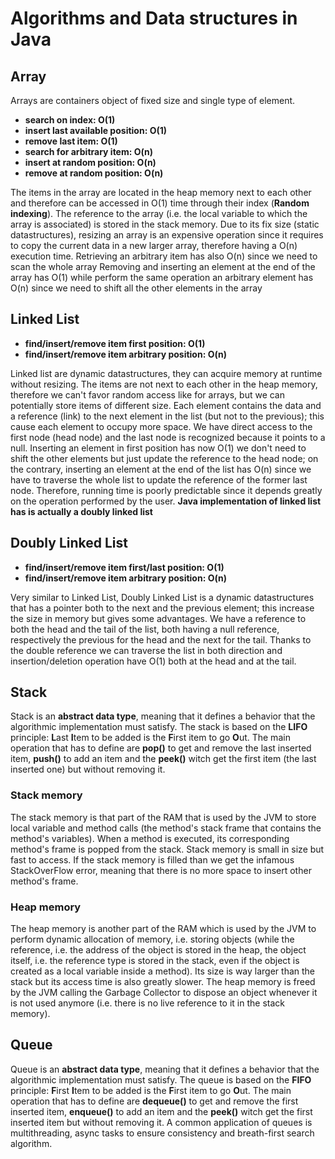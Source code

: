 # Algorithms and Data structures in Java

## Array

Arrays are containers object of fixed size and single type of element.

* **search on index: O(1)**
* **insert last available position: O(1)**
* **remove last item: O(1)**
* **search for arbitrary item: O(n)**
* **insert at random position: O(n)**
* **remove at random position: O(n)**

The items in the array are located in the heap memory next to each other and therefore can be accessed in O(1)
time through their index (**Random indexing**). The reference to the array (i.e. the local variable to which the array
is associated) is stored in the stack memory. Due to its fix size (static datastructures), resizing an array is an
expensive operation since it
requires to copy the current data in a new larger array, therefore having a O(n) execution
time. Retrieving an arbitrary item has also O(n) since we need to scan the whole
array Removing and inserting an element at the end of the array has O(1) while perform the same operation an arbitrary
element has O(n) since we need to shift all the other elements in the array

## Linked List

* **find/insert/remove item first position: O(1)**
* **find/insert/remove item arbitrary position: O(n)**

Linked list are dynamic datastructures, they can acquire memory at runtime without resizing.
The items are not next to each other in the heap memory, therefore we can't favor random access like
for arrays, but we can potentially store items of different size. Each element contains the data and a reference (link)
to the next element in the list (but not to the previous);
this cause each element to occupy more space. We have direct access to the first node (head node) and the last node is
recognized
because it points to a null. Inserting an element in first position has now O(1) we don't need to shift the other
elements but just update the reference to the head node; on the contrary, inserting an element at the end of the list
has O(n) since we have to traverse the whole list to update the reference of the former last node. Therefore, running
time is poorly predictable since it depends greatly on the operation performed by the user.
**Java implementation of linked list has is actually a doubly linked list**

## Doubly Linked List

* **find/insert/remove item first/last position: O(1)**
* **find/insert/remove item arbitrary position: O(n)**

Very similar to Linked List, Doubly Linked List is a dynamic datastructures that has a pointer both to the next and the
previous element; this increase the size in memory but gives some advantages. We have a reference to both the head and
the tail of the list, both having a null reference, respectively the previous for the head and the next for the tail.
Thanks to the double reference we can traverse the list in both direction and insertion/deletion operation have O(1)
both at the head and at the tail.

## Stack

Stack is an **abstract data type**, meaning that it defines a behavior that the algorithmic implementation must satisfy.
The stack is based on the **LIFO** principle: **L**ast **I**tem to be added is the **F**irst item to go **O**ut.
The main operation that has to define are **pop()** to get and remove the last inserted item, **push()** to add an item
and the **peek()** witch get the first item (the last inserted one) but without removing it.

### Stack memory

The stack memory is that part of the RAM that is used by the JVM to store local variable and method calls (the method's
stack frame that contains the method's variables). When a method is executed, its corresponding method's frame is popped
from the stack. Stack memory is small in size but fast to access. If the stack memory is filled than we get the infamous
StackOverFlow error, meaning that there is no more space to insert other method's frame.

### Heap memory

The heap memory is another part of the RAM which is used by the JVM to perform dynamic allocation of memory, i.e.
storing objects (while the reference, i.e. the address of the object is stored in the heap, the object itself, i.e. the
reference type is stored in the stack, even if the object is created as a local variable inside a method). Its size is
way larger than the stack but its access time is also greatly slower. The heap memory is freed by the JVM calling the
Garbage Collector to dispose an object whenever it is not used anymore (i.e. there is no live reference to it in the
stack memory).

## Queue

Queue is an **abstract data type**, meaning that it defines a behavior that the algorithmic implementation must satisfy.
The queue is based on the **FIFO** principle: **F**irst **I**tem to be added is the **F**irst item to go **O**ut.
The main operation that has to define are **dequeue()** to get and remove the first inserted item, **enqueue()** to add
an item and the **peek()** witch get the first inserted item but without removing it. A common application of queues is
multithreading, async tasks to ensure consistency and breath-first search algorithm.